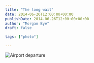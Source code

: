```yaml
---
title: "The long wait"
date: 2014-06-26T12:00:00+00:00
publishDate: 2014-06-26T12:00:00+00:00
author: "Morgan Bye"
draft: false

tags: ["photo"]

---
```


![Airport departure](assets/img/2014/20140626_01.jpg)
